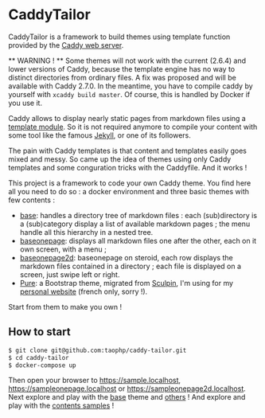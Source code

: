 # CaddyTailor

CaddyTailor is a framework to build themes using template function provided by the [Caddy web server](https://caddyserver.com/).

** WARNING ! **
Some themes will not work with the current (2.6.4) and lower versions of Caddy, because the template engine has no way to distinct directories from ordinary files. A fix was proposed and will be available with Caddy 2.7.0. In the meantime, you have to compile caddy by yourself with `xcaddy build master`. Of course, this is handled by Docker if you use it.

Caddy allows to display nearly static pages from markdown files using a [template module](https://caddyserver.com/docs/modules/http.handlers.templates). So it is not required anymore to compile your content with some tool like the famous [Jekyll](http://jekyllrb.com/), or one of its followers.

The pain with Caddy templates is that content and templates easily goes mixed and messy. So came up the idea of themes using only Caddy templates and some conguration tricks with the Caddyfile. And it works !

This project is a framework to code your own Caddy theme. You find here all you need to do so : a docker environment and three basic themes with few contents :

- [base](https://github.com/taophp/caddy-tailor/tree/main/sites/themes/base): handles a directory tree of markdown files : each (sub)directory is a (sub)category display a list of available markdown pages ; the menu handle all this hierarchy in a nested tree.
- [baseonepage](https://github.com/taophp/caddy-tailor/tree/main/sites/themes/baseonepage): displays all markdown files one after the other, each on it own screen, with a menu ;
- [baseonepage2d](https://github.com/taophp/caddy-tailor/tree/main/sites/themes/baseonepage): baseonepage on steroid, each row displays the markdown files contained in a directory ; each file is displayed on a screen, just swipe left or right.
- [Pure](https://github.com/taophp/caddy-tailor/tree/main/sites/themes/pure): a Bootstrap theme, migrated from [Sculpin](https://sculpin.io/), I'm using for my [personal website](https://stephanemourey.fr) (french only, sorry !).

Start from them to make you own !

## How to start

```bash
$ git clone git@github.com:taophp/caddy-tailor.git
$ cd caddy-tailor
$ docker-compose up
```

Then open your browser to https://sample.localhost, https://sampleonepage.localhost or https://sampleonepage2d.localhost. Next explore and play with the [base](https://github.com/taophp/caddy-tailor/tree/main/sites/themes/base) theme and [others](https://github.com/taophp/caddy-tailor/tree/main/sites/themes) ! And explore and play with the [contents samples](https://github.com/taophp/caddy-tailor/tree/main/sites/subdomains) !